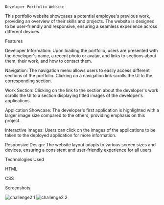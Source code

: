                                                                           Developer Portfolio Website

This portfolio website showcases a potential employee's previous work, providing an overview of their skills and projects. The website is designed to be user-friendly and responsive, ensuring a seamless experience across different devices.


Features


Developer Information: Upon loading the portfolio, users are presented with the developer's name, a recent photo or avatar, and links to sections about them, their work, and how to contact them.



Navigation: The navigation menu allows users to easily access different sections of the portfolio. Clicking on a navigation link scrolls the UI to the corresponding section.



Work Section: Clicking on the link to the section about the developer's work scrolls the UI to a section displaying titled images of the developer's applications.



Application Showcase: The developer's first application is highlighted with a larger image size compared to the others, providing emphasis on this project.



Interactive Images: Users can click on the images of the applications to be taken to the deployed application for more information.



Responsive Design: The website layout adapts to various screen sizes and devices, ensuring a consistent and user-friendly experience for all users.




Technologies Used


HTML

CSS



Screenshots

![challenge2 1](https://github.com/SirMeOWski22/Portfolio-Landing-Page/assets/160355750/06140e2d-97f9-49fe-88d5-525c237a9a9d)
![challenge2 2](https://github.com/SirMeOWski22/Portfolio-Landing-Page/assets/160355750/703dea6d-b6d9-44f8-af40-e96dd12d167b)

